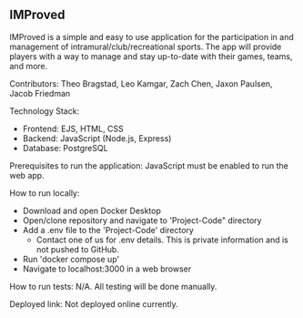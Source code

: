 ## IMProved
IMProved is a simple and easy to use application for the participation in and management of intramural/club/recreational sports. The app will provide players with a way to manage and stay up-to-date with their games, teams, and more.

Contributors: Theo Bragstad, Leo Kamgar, Zach Chen, Jaxon Paulsen, Jacob Friedman

Technology Stack: 
- Frontend: EJS, HTML, CSS
- Backend: JavaScript (Node.js, Express)
- Database: PostgreSQL

Prerequisites to run the application: JavaScript must be enabled to run the web app.

How to run locally: 
- Download and open Docker Desktop
- Open/clone repository and navigate to 'Project-Code" directory
- Add a .env file to the 'Project-Code' directory
  - Contact one of us for .env details. This is private information and is not pushed to GitHub.
- Run 'docker compose up'
- Navigate to localhost:3000 in a web browser

How to run tests: N/A. All testing will be done manually.

Deployed link: Not deployed online currently.
